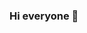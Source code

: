 ### Hi everyone 👋

<!--
**Jefferson1919/Jefferson1919** is a ✨ _special_ ✨ repository because its `README.md` (this file) appears on your GitHub profile.

<p>Sou Jefferson Sousa, desenvolvedor, poeta, estudante de Análise e Desenvolvimento de Sistemas e de Ciências Sociais, colaborador na Lionbridge Global.</p>

<h3>Seja muito bem-vindx ao meu espaço de códigos no GitHub!</h3>
-->
